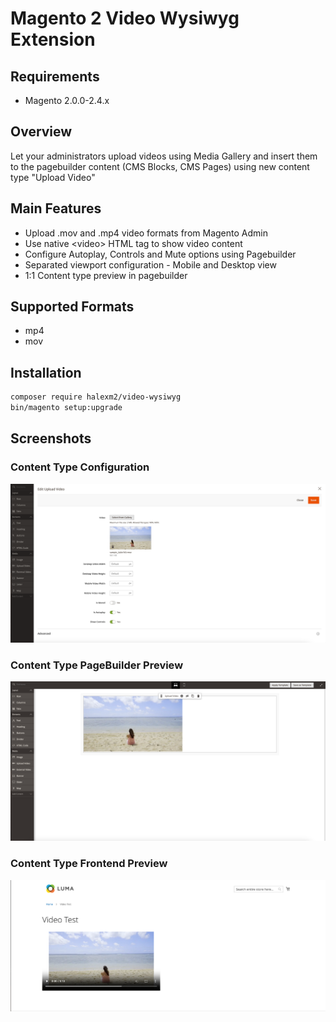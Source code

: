# Magento 2 Video Wysiwyg Extension

## Requirements
* Magento 2.0.0-2.4.x

## Overview
Let your administrators upload videos using 
Media Gallery and insert them to the pagebuilder content (CMS Blocks, CMS Pages) using new content type "Upload Video"

## Main Features
* Upload .mov and .mp4 video formats from Magento Admin
* Use native \<video> HTML tag to show video content
* Configure Autoplay, Controls and Mute options using Pagebuilder
* Separated viewport configuration - Mobile and Desktop view
* 1:1 Content type preview in pagebuilder

## Supported Formats
* mp4
* mov

## Installation
```bash
composer require halexm2/video-wysiwyg
bin/magento setup:upgrade
```
## Screenshots
### Content Type Configuration
![Content Type Configuration](docs/img/content_type_configuration.png)

### Content Type PageBuilder Preview
![Content Type Preview](docs/img/content_type_preview.png)

### Content Type Frontend Preview
![Content Type Preview](docs/img/content_type_frontend.png)
